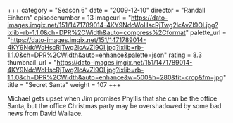 +++
category = "Season 6"
date = "2009-12-10"
director = "Randall Einhorn"
episodenumber = 13
imageurl = "https://dato-images.imgix.net/151/1471789014-4KY9NdcWoHscRjTwg2lcAvZI9Ol.jpg?ixlib=rb-1.1.0&ch=DPR%2CWidth&auto=compress%2Cformat"
palette_url = "https://dato-images.imgix.net/151/1471789014-4KY9NdcWoHscRjTwg2lcAvZI9Ol.jpg?ixlib=rb-1.1.0&ch=DPR%2CWidth&auto=enhance&palette=json"
rating = 8.3
thumbnail_url = "https://dato-images.imgix.net/151/1471789014-4KY9NdcWoHscRjTwg2lcAvZI9Ol.jpg?ixlib=rb-1.1.0&ch=DPR%2CWidth&auto=enhance&w=500&h=280&fit=crop&fm=jpg"
title = "Secret Santa"
weight = 107
+++

Michael gets upset when Jim promises Phyllis that she can be the office Santa, but the office Christmas party may be overshadowed by some bad news from David Wallace.